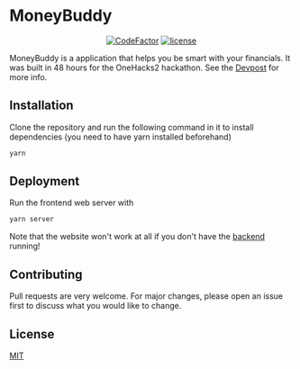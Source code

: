 # MoneyBuddy

<p align="center">
    <a href="https://www.codefactor.io/repository/github/NENB-hackathons/moneybuddy/overview/main"><img src="https://www.codefactor.io/repository/github/nenc-hackathons/onehacks-ii/badge/main" alt="CodeFactor" /></a>
    <a href="https://github.com/NENC-Hackathons/onehacks-ii/blob/main/LICENSE"><img src="https://img.shields.io/github/license/NENC-Hackathons/onehacks-ii" alt="license"></a>


MoneyBuddy is a application that helps you be smart with your financials. It was built in 48 hours for the OneHacks2 hackathon. See the [Devpost](https://devpost.com/software/moneybuddy-hwf0um) for more info.

## Installation

Clone the repository and run the following command in it to install dependencies (you need to have yarn installed beforehand)

```bash
yarn
```

## Deployment

Run the frontend web server with 

```bash
yarn server
```

Note that the website won't work at all if you don't have the [backend](https://github.com/NENC-Hackathons/onehacksii-backend) running!

## Contributing
Pull requests are very welcome. For major changes, please open an issue first to discuss what you would like to change.

## License
[MIT](https://choosealicense.com/licenses/mit/)
